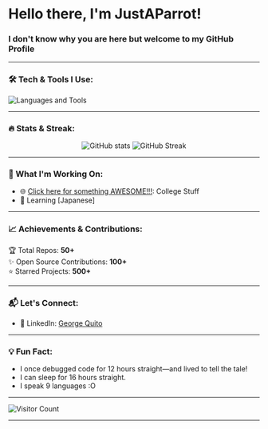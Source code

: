 # Hello there, I'm JustAParrot!  
### I don't know why you are here but welcome to my GitHub Profile   

---

### 🛠️ Tech & Tools I Use:
![Languages and Tools](https://skillicons.dev/icons?i=js,html,css,python,java,git,sql)

---

### 🔥 Stats & Streak:
<p align="center">
  <img src="https://github-readme-stats.vercel.app/api?username=justaparrot&show_icons=true&theme=tokyonight" alt="GitHub stats" />
  <img src="https://streak-stats.demolab.com?user=justaparrot&theme=tokyonight" alt="GitHub Streak" />
</p>

---

### 🎯 What I'm Working On:
- 🌐 [Click here for something AWESOME!!!](https://www.youtube.com/watch?v=dQw4w9WgXcQ): College Stuff
- 🧠 Learning [Japanese]  

---

### 📈 Achievements & Contributions:
🏆 Total Repos: **50+**  
✨ Open Source Contributions: **100+**  
⭐ Starred Projects: **500+**

---

### 📬 Let's Connect:
- 💼 LinkedIn: [George Quito](https://www.linkedin.com/in/george-q-090a59a4/)  

---

### 💡 Fun Fact:
- I once debugged code for 12 hours straight—and lived to tell the tale!  
- I can sleep for 16 hours straight.
- I speak 9 languages :O 

---

![Visitor Count](https://komarev.com/ghpvc/?username=justaparrot&color=blue&style=flat-square)

---

